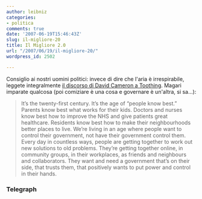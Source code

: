 ```yaml
---
author: leibniz
categories:
- politica
comments: true
date: '2007-06-19T15:46:43Z'
slug: il-migliore-20
title: Il Migliore 2.0
url: "/2007/06/19/il-migliore-20/"
wordpress_id: 2502

---
```

Consiglio ai nostri uomini politici: invece di dire che l'aria è irrespirabile, leggete integralmente [il discorso di David Cameron a Toothing](https://www.telegraph.co.uk/news/main.jhtml?xml=/news/2007/06/18/ncameron418.xml). Magari imparate qualcosa (poi comiziare è una cosa e governare è un'altra, si sa...):


> It’s the twenty-first century. It’s the age of “people know best.” Parents know best what works for their kids. Doctors and nurses know best how to improve the NHS and give patients great healthcare. Residents know best how to make their neighbourhoods better places to live. We’re living in an age where people want to control their government, not have their government control them. Every day in countless ways, people are getting together to work out new solutions to old problems. They’re getting together online, in community groups, in their workplaces, as friends and neighbours and collaborators. They want and need a government that’s on their side, that trusts them, that positively wants to put power and control in their hands.




### Telegraph
